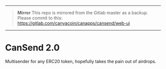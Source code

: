 ****

> **Mirror**
> This repo is mirrored from the Gitlab master as a backup. Please commit to this:
> https://gitlab.com/canyacoin/canapps/cansend/web-ui

****


# CanSend 2.0

Multisender for any ERC20 token, hopefully takes the pain out of airdrops.

